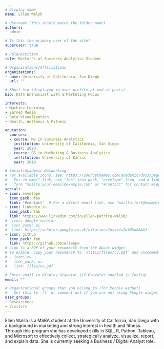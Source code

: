 ```yaml
---
# Display name
name: Ellen Walsh

# Username (this should match the folder name)
authors:
- admin

# Is this the primary user of the site?
superuser: true

# Role/position
role: Master's of Business Analytics Student

# Organizations/Affiliations
organizations:
- name: University of California, San Diego
  url: ""

# Short bio (displayed in user profile at end of posts)
bio: Data Enthusiast with a Marketing Focus 

interests:
- Machine Learning 
- Earned Media 
- Data Visualization
- Health, Wellness & Fitness

education:
  courses:
  - course: MS in Business Analytics
    institution: University of California, San Diego 
    year: 2020
  - course: BS in Marketing & Business Analytics 
    institution: University of Kansas
    year: 2019

# Social/Academic Networking
# For available icons, see: https://sourcethemes.com/academic/docs/page-builder/#icons
#   For an email link, use "fas" icon pack, "envelope" icon, and a link in the
#   form "mailto:your-email@example.com" or "#contact" for contact widget.
social:
- icon: envelope
  icon_pack: fas
  link: '#contact'  # For a direct email link, use "mailto:test@example.org".
- icon: linkedin-in
  icon_pack: fab
  link: https://www.linkedin.com/in/ellen-patrice-walsh/
#- icon: google-scholar
#  icon_pack: ai
#  link: https://scholar.google.co.uk/citations?user=sIwtMXoAAAAJ
- icon: github
  icon_pack: fab
  link: https://github.com/ellenpw
# Link to a PDF of your resume/CV from the About widget.
# To enable, copy your resume/CV to `static/files/cv.pdf` and uncomment the lines below.
# - icon: cv
#   icon_pack: ai
#   link: files/cv.pdf

# Enter email to display Gravatar (if Gravatar enabled in Config)
email: ""

# Organizational groups that you belong to (for People widget)
#   Set this to `[]` or comment out if you are not using People widget.
user_groups:
- Researchers
- Visitors
---
```


Ellen Walsh is a MSBA student at the University of California, San Diego with a background in marketing and strong interest in health and fitness. Through this program she has developed skills in SQL, R, Python, Tableau, and Microsoft to effectively collect, strategically analyze, visualize, report, and explain data. She is currently seeking a Business / Digital Analyst role. 

